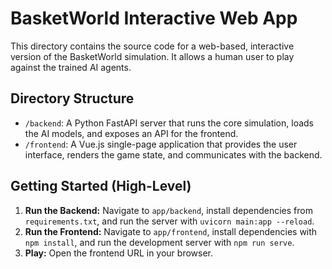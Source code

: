 # BasketWorld Interactive Web App

This directory contains the source code for a web-based, interactive version of the BasketWorld simulation. It allows a human user to play against the trained AI agents.

## Directory Structure

- `/backend`: A Python FastAPI server that runs the core simulation, loads the AI models, and exposes an API for the frontend.
- `/frontend`: A Vue.js single-page application that provides the user interface, renders the game state, and communicates with the backend.

## Getting Started (High-Level)

1.  **Run the Backend:** Navigate to `app/backend`, install dependencies from `requirements.txt`, and run the server with `uvicorn main:app --reload`.
2.  **Run the Frontend:** Navigate to `app/frontend`, install dependencies with `npm install`, and run the development server with `npm run serve`.
3.  **Play:** Open the frontend URL in your browser. 